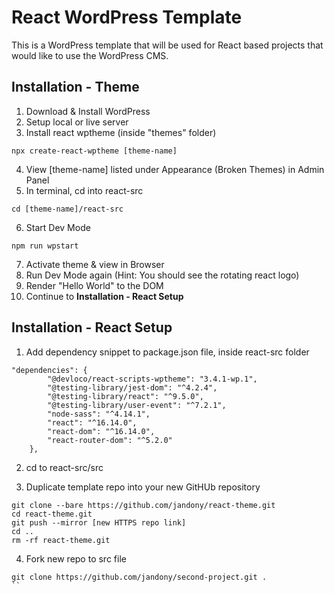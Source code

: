 # React WordPress Template

This is a WordPress template that will be used for React based projects that would like to use the WordPress CMS.

## Installation - Theme

1. Download & Install WordPress
2. Setup local or live server
3. Install react wptheme (inside "themes" folder)

```
npx create-react-wptheme [theme-name]
```

4. View [theme-name] listed under Appearance (Broken Themes) in Admin Panel
5. In terminal, cd into react-src

```
cd [theme-name]/react-src
```

6. Start Dev Mode

```
npm run wpstart
```

7. Activate theme & view in Browser
8. Run Dev Mode again (Hint: You should see the rotating react logo)
9. Render "Hello World" to the DOM
10. Continue to **Installation - React Setup**

## Installation - React Setup

1. Add dependency snippet to package.json file, inside react-src folder

```
"dependencies": {
        "@devloco/react-scripts-wptheme": "3.4.1-wp.1",
        "@testing-library/jest-dom": "^4.2.4",
        "@testing-library/react": "^9.5.0",
        "@testing-library/user-event": "^7.2.1",
        "node-sass": "^4.14.1",
        "react": "^16.14.0",
        "react-dom": "^16.14.0",
        "react-router-dom": "^5.2.0"
    },
```

2. cd to react-src/src

3. Duplicate template repo into your new GitHUb repository

```
git clone --bare https://github.com/jandony/react-theme.git
cd react-theme.git
git push --mirror [new HTTPS repo link]
cd ..
rm -rf react-theme.git
```

4. Fork new repo to src file

```
git clone https://github.com/jandony/second-project.git .
``
```
